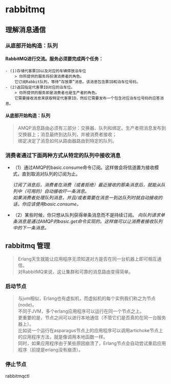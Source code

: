 # rabbitmq

## 理解消息通信

### 从底部开始构造：队列

#### RabbitMQ进行交流。服务必须要完成两个任务：

    - (1)存储代客票ID以及对应的车辆停放泊车位
        > 你所提供的服务将扮演消费者的角色。
        它订阅Rabbit队列，等待“存放票”消息。该消息包含票ID和泊车位号码。
    - (2)返回指定代客票ID对应的泊车位。
        > 你所提供的服务即是消费者也是生产者的角色。
        它需要接收消息来获取特定代客票ID，然后它需要发布一个包含对应泊车位号码的应答消息。

#### 从底部开始构造：队列

>AMQP消息路由必须有三部分：交换器、队列和绑定。生产者把消息发布到交换器上；消息最终到达队列，并被消费者接收；<br>
绑定决定了消息如何从路由器路由到特定的队列。

### 消费者通过下面两种方式从特定的队列中接收消息

- （1）通过AMQP的basic.consume命令订阅。这样做会将信道置为接收模式，直到取消对队列的订阅为止。

     *订阅了消息后，消费者在消费（或者拒绝）最近接收的那条消息后，就能从队列中（可用的）自动接收吓一条消息。*<br>
     *如果消费者处理队列消息，并且/或者需要在消息一到达队列时就自动接收的话，你应该使用basic.consume。*

- （2）某些时候，你只想从队列获得单条消息而不是持续订阅。
    *向队列请求单条消息是通过AMQP的basic.get命令实现的。这样做可以让消费者接收队列中的下一条消息。*

## rabbitmq 管理

>Erlang天生就能让应用程序无须知道对方是否在同一台机器上即可相互通信。<br>
对RabbitMQ来说，这让集群和可靠的消息路由变得简单。

### 启动节点

>与jvm相似，Erlang也有虚拟机，而虚拟机的每个实例我们称之为节点(node)。<br>
不同于JVM，多个erlang应用程序可以运行在同一个节点之上。<br>
更重要的是，节点之间可以进行本地通信（不管它们是否真的在同一台服务器上）。<br>
比如说一个运行在asparagus节点上的应用程序可以调用artichoke节点上的应用程序方法，就是像调用本地函数一样。<br>
同时，如果应用程序由于某些原因崩溃了，Erlang节点会自动尝试重启应用程序（前提是erlang没有崩溃）。<br>

### 停止节点

rabbitmqctl